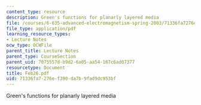 ```yaml
---
content_type: resource
description: Green's functions for planarly layered media
file: /courses/6-635-advanced-electromagnetism-spring-2003/71336fa7276ef390da7b9fad9dc953bf_Feb26.pdf
file_type: application/pdf
learning_resource_types:
- Lecture Notes
ocw_type: OCWFile
parent_title: Lecture Notes
parent_type: CourseSection
parent_uid: 7075557d-b9d2-6a05-aa54-167c6ad07377
resourcetype: Document
title: Feb26.pdf
uid: 71336fa7-276e-f390-da7b-9fad9dc953bf
---
```

Green's functions for planarly layered media

